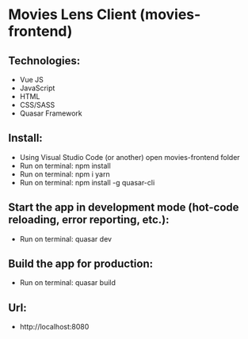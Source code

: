 # Movies Lens Client (movies-frontend)

## Technologies:

* Vue JS
* JavaScript
* HTML
* CSS/SASS
* Quasar Framework

## Install:

* Using Visual Studio Code (or another) open movies-frontend folder
* Run on terminal: npm install
* Run on terminal: npm i yarn
* Run on terminal: npm install -g quasar-cli

## Start the app in development mode (hot-code reloading, error reporting, etc.):

* Run on terminal: quasar dev

## Build the app for production:

* Run on terminal: quasar build

## Url:

* http://localhost:8080
